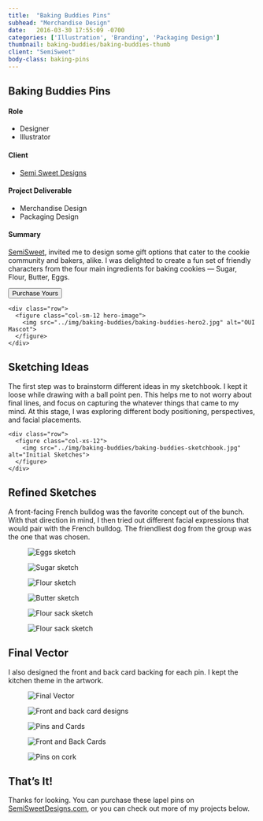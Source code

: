 ```yaml
---
title:  "Baking Buddies Pins"
subhead: "Merchandise Design"
date:   2016-03-30 17:55:09 -0700
categories: ['Illustration', 'Branding', 'Packaging Design']
thumbnail: baking-buddies/baking-buddies-thumb
client: "SemiSweet"
body-class: baking-pins
---
```

<section class="container-fluid introduction">
  <div class="container">
    <div class="row">
      <div class="col-sm-12">
        <h1 class="title">Baking Buddies Pins</h1>
      </div>
    </div>
    <div class="row">
      <div class="col-md-5">
        <h4>Role</h4>
        <ul>
          <li>Designer</li>
          <li>Illustrator</li>
        </ul>
        <h4>Client</h4>
        <ul>
          <li><a href="https://www.semisweetdesigns.com/">Semi Sweet Designs</a></li>
        </ul>
        <h4>Project Deliverable</h4>
        <ul>
          <li>Merchandise Design</li>
          <li>Packaging Design</li>
        </ul>
      </div>
      <div class="col-md-7 summary">
        <h4>Summary</h4>
        <p><a href="https://www.semisweetdesigns.com/">SemiSweet</a>, invited me to design some gift options that cater to the cookie community and bakers, alike. I was delighted to create a fun set of friendly characters from the four main ingredients for baking cookies — Sugar, Flour, Butter, Eggs.</p>
        <button class="btn" href="https://semisweetdesigns.com/product/baking-buddies-lapel-pins/">Purchase Yours</button>
      </div>
    </div>

    <div class="row">
      <figure class="col-sm-12 hero-image">
        <img src="../img/baking-buddies/baking-buddies-hero2.jpg" alt="OUI Mascot">
      </figure>
    </div>
  </div>
</section>

<section class="container-fluid sketching">
  <div class="container">
    <div class="row">
      <div class="col-sm-8 description center">
        <h2>Sketching Ideas</h2>
        <p>The first step was to brainstorm different ideas in my sketchbook.
        I kept it loose while drawing with a ball point pen. This helps me to not worry about final lines, and focus on capturing the whatever things that came to my mind. At this stage, I was exploring different body positioning, perspectives, and facial placements.</p>
      </div>
    </div>

    <div class="row">
      <figure class="col-xs-12">    
        <img src="../img/baking-buddies/baking-buddies-sketchbook.jpg" alt="Initial Sketches">
      </figure>
    </div>
  </div>
</section>

<section class="container refined">
  <div class="row">
    <div class="col-sm-8 description center">
      <h2>Refined Sketches</h2>
      <p>A front-facing French bulldog was the favorite concept out of the bunch. With that direction in mind, I then tried out different facial expressions that would pair with the French bulldog. The friendliest dog from the group was the one that was chosen.</p>
    </div>
  </div>
  <div class="row">
    <figure class="col-xs-4">
      <img src="../img/baking-buddies/baking-buddies-sketch-eggs.png" alt="Eggs sketch">
    </figure>
    <figure class="col-xs-4">
      <img src="../img/baking-buddies/baking-buddies-sketch-sugar.png" alt="Sugar sketch">
    </figure>
    <figure class="col-xs-4">
      <img src="../img/baking-buddies/baking-buddies-sketch-flour.png" alt="Flour sketch">
    </figure>
    <figure class="col-xs-4">
      <img src="../img/baking-buddies/baking-buddies-sketch-butter.png" alt="Butter sketch">
    </figure>
    <figure class="col-xs-4">
      <img src="../img/baking-buddies/baking-buddies-sketch-sack-one.png" alt="Flour sack sketch">
    </figure>
    <figure class="col-xs-4">
      <img src="../img/baking-buddies/baking-buddies-sketch-sack-two.png" alt="Flour sack sketch">
    </figure>
  </div>
</section>

<div class="container-fluid final">
  <div class="container">
    <div class="row">
      <div class="col-sm-8 description center">
        <h2>Final Vector</h2>
        <p>I also designed the front and back card backing for each pin. I kept the kitchen theme in the artwork.</p>
      </div>
    </div>
    <div class="row">
      <figure class="col-xs-12 col-md-8 col-md-offset-2">
        <img src="../img/baking-buddies/baking-buddies-vector.png" alt="Final Vector">
      </figure>
    </div>
    <div class="row">
      <figure class="col-xs-12 col-md-8 col-md-offset-2">
        <img src="../img/baking-buddies/baking-buddies-card-mocks.png" alt="Front and back card designs">
      </figure>
    </div>
  </div>
</div>

<div class="container photos">
  <div class="row">
    <figure class="col-xs-12">
      <img src="../img/baking-buddies/baking-buddies-cards.jpg" alt="Pins and Cards">
    </figure>
    <figure class="col-xs-12">
      <img src="../img/baking-buddies/baking-buddies-card-back.jpg" alt="Front and Back Cards">
    </figure>
    <figure class="col-xs-12">
      <img src="../img/baking-buddies/baking-buddies-cork.jpg" alt="Pins on cork">
    </figure>
  </div>
</div>
<section class="container-fluid post-closing">
  <div class="container">
    <h2>That’s It!</h2>
    <p>Thanks for looking. You can purchase these lapel pins on <a href="https://semisweetdesigns.com/product/baking-buddies-lapel-pins/">SemiSweetDesigns.com</a>, or you can check out more of my projects below.</p>
  </div>
</section>
